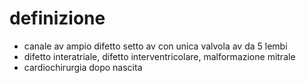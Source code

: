 # definizione
- canale av ampio difetto setto av con unica valvola av da 5 lembi
- difetto interatriale, difetto interventricolare, malformazione mitrale
- cardiochirurgia dopo nascita